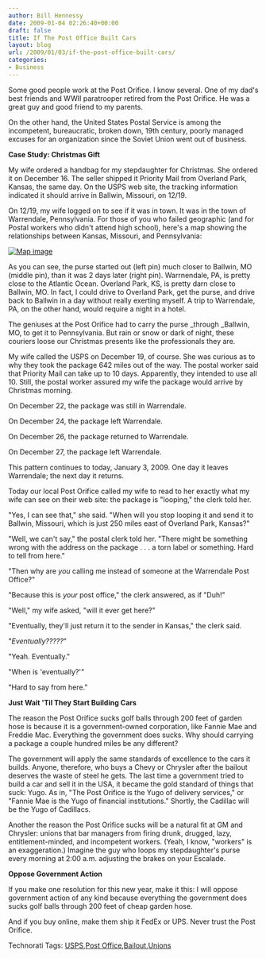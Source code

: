 ```yaml
---
author: Bill Hennessy
date: 2009-01-04 02:26:40+00:00
draft: false
title: If The Post Office Built Cars
layout: blog
url: /2009/01/03/if-the-post-office-built-cars/
categories:
- Business
---
```


Some good people work at the Post Orifice. I know several. One of my dad's best friends and WWII paratrooper retired from the Post Orifice. He was a great guy and good friend to my parents.

 

On the other hand, the United States Postal Service is among the incompetent, bureaucratic, broken down, 19th century, poorly managed excuses for an organization since the Soviet Union went out of business.

 

**Case Study: Christmas Gift**

 

My wife ordered a handbag for my stepdaughter for Christmas. She ordered it on December 16. The seller shipped it Priority Mail from Overland Park, Kansas, the same day. On the USPS web site, the tracking information indicated it should arrive in Ballwin, Missouri, on 12/19.

 

On 12/19, my wife logged on to see if it was in town. It was in the town of Warrendale, Pennsylvania. For those of you who failed geographic (and for Postal workers who didn't attend high school), here's a map showing the relationships between Kansas, Missouri, and Pennsylvania:

 

  

[![Map image](https://hennessysview.com/wp-content/uploads/2009/01/map-abfb40956f41.jpg)
](https://maps.live.com/default.aspx?v=2&cp=38.78835~-87.71484&lvl=4&style=r&sp=aN.39.10449_-94.75708_Overland%2520Park_This%2520is%2520where%2520the%2520purse%2520shipped%2520from~aN.38.6512_-90.59326_Ballwin%252c%2520MO_This%2520is%2520the%2520purse's%2520destination~aN.40.65512_-80.08072_Warrnedale%252c%2520PA_This%2520is%2520the%2520place%2520where%2520the%2520USPS%2520took%2520the%2520purse%2520over%2520a%2520week%2520ago.&mkt=en-US&FORM=LLWR)

As you can see, the purse started out (left pin) much closer to Ballwin, MO (middle pin), than it was 2 days later (right pin). Warrnendale, PA, is pretty close to the Atlantic Ocean. Overland Park, KS, is pretty darn close to Ballwin, MO. In fact, I could drive to Overland Park, get the purse, and drive back to Ballwin in a day without really exerting myself. A trip to Warrendale, PA, on the other hand, would require a night in a hotel. 

 

The geniuses at the Post Orifice had to carry the purse _through _Ballwin, MO, to get it to Pennsylvania. But rain or snow or dark of night, these couriers loose our Christmas presents like the professionals they are.

 

My wife called the USPS on December 19, of course. She was curious as to why they took the package 642 miles out of the way. The postal worker said that Priority Mail can take up to 10 days. Apparently, they intended to use all 10. Still, the postal worker assured my wife the package would arrive by Christmas morning. 

 

On December 22, the package was still in Warrendale.

 

On December 24, the package left Warrendale.

 

On December 26, the package returned to Warrendale.

 

On December 27, the package left Warrendale.

 

This pattern continues to today, January 3, 2009. One day it leaves Warrendale; the next day it returns.

 

Today our local Post Orifice called my wife to read to her exactly what my wife can see on their web site: the package is "looping," the clerk told her.

 

"Yes, I can see that," she said. "When will you stop looping it and send it to Ballwin, Missouri, which is just 250 miles east of Overland Park, Kansas?"

 

"Well, we can't say," the postal clerk told her. "There might be something wrong with the address on the package . . . a torn label or something. Hard to tell from here."

 

"Then why are _you_ calling me instead of someone at the Warrendale Post Office?"

 

"Because this is _your_ post office," the clerk answered, as if "Duh!"

 

"Well," my wife asked, "will it ever get here?"

 

"Eventually, they'll just return it to the sender in Kansas," the clerk said.

 

"_Eventually?????_"

 

"Yeah. Eventually."

 

"When is 'eventually?'"

 

"Hard to say from here."

 

**Just Wait 'Til They Start Building Cars**

 

The reason the Post Orifice sucks golf balls through 200 feet of garden hose is because it is a government-owned corporation, like Fannie Mae and Freddie Mac. Everything the government does sucks. Why should carrying a package a couple hundred miles be any different?

 

The government will apply the same standards of excellence to the cars it builds. Anyone, therefore, who buys a Chevy or Chrysler after the bailout deserves the waste of steel he gets. The last time a government tried to build a car and sell it in the USA, it became the gold standard of things that suck: Yugo. As in, "The Post Orifice is the Yugo of delivery services," or "Fannie Mae is the Yugo of financial institutions." Shortly, the Cadillac will be the Yugo of Cadillacs.

 

Another the reason the Post Orifice sucks will be a natural fit at GM and Chrysler: unions that bar managers from firing drunk, drugged, lazy, entitlement-minded, and incompetent workers. (Yeah, I know, "workers" is an exaggeration.) Imagine the guy who loops my stepdaughter's purse every morning at 2:00 a.m. adjusting the brakes on your Escalade.

 

**Oppose Government Action**

 

If you make one resolution for this new year, make it this: I will oppose government action of any kind because everything the government does sucks golf balls through 200 feet of cheap garden hose.

 

And if you buy online, make them ship it FedEx or UPS. Never trust the Post Orifice.

 

Technorati Tags: [USPS](https://technorati.com/tags/USPS),[Post Office](https://technorati.com/tags/Post%20Office),[Bailout](https://technorati.com/tags/Bailout),[Unions](https://technorati.com/tags/Unions)
